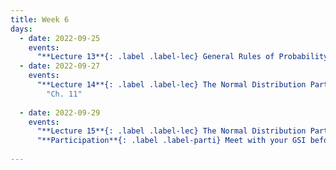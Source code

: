 ```yaml
---
title: Week 6
days:
  - date: 2022-09-25
    events:
      "**Lecture 13**{: .label .label-lec} General Rules of Probability cont. ":
  - date: 2022-09-27
    events:
      "**Lecture 14**{: .label .label-lec} The Normal Distribution Part I ": 
        "Ch. 11"
      
  - date: 2022-09-29
    events:
      "**Lecture 15**{: .label .label-lec} The Normal Distribution Part II ":
      "**Participation**{: .label .label-parti} Meet with your GSI before submitting Part I ":
      
---
```

